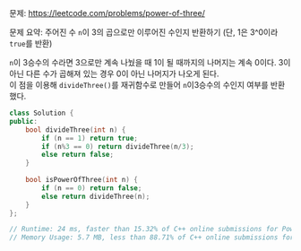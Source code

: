 문제: https://leetcode.com/problems/power-of-three/        
         
문제 요약: 주어진 수 `n`이 3의 곱으로만 이루어진 수인지 반환하기 (단, 1은 3^0이라 `true`를 반환)          
          
`n`이 3승수의 수라면 3으로만 계속 나눴을 때 1이 될 때까지의 나머지는 계속 0이다. 3이 아닌 다른 수가 곱해져 있는 경우 0이 아닌 나머지가 나오게 된다.       
이 점을 이용해 `divideThree()`를 재귀함수로 만들어 `n`이3승수의 수인지 여부를 반환했다.             

```cpp       
class Solution {
public:
    bool divideThree(int n) {
        if (n == 1) return true;
        if (n%3 == 0) return divideThree(n/3);
        else return false;
    }
    
    bool isPowerOfThree(int n) {
        if (n == 0) return false;
        else return divideThree(n);
    }
};

// Runtime: 24 ms, faster than 15.32% of C++ online submissions for Power of Three.
// Memory Usage: 5.7 MB, less than 88.71% of C++ online submissions for Power of Three.
```
